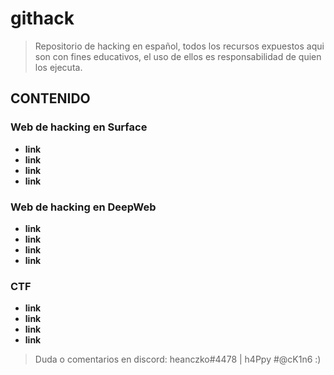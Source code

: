 # githack
> Repositorio de hacking en español, todos los recursos expuestos aqui son con fines educativos, el uso de ellos es responsabilidad de quien los ejecuta.
## CONTENIDO
### Web de hacking en Surface
* **link**
* **link**
* **link**
* **link**
### Web de hacking en DeepWeb
* **link**
* **link**
* **link**
* **link**
### CTF
* **link**
* **link**
* **link**
* **link**

> Duda o comentarios en discord: heanczko#4478 | h4Ppy #@cK1n6 :)

